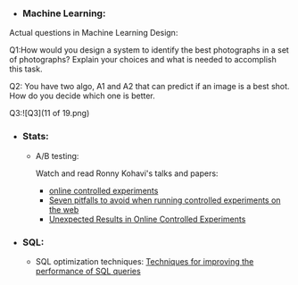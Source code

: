 - ### Machine Learning:



Actual questions in Machine Learning Design: 

Q1:How would you design a system to identify the best photographs in a set of photographs? Explain your choices and what is needed to accomplish this task.

Q2: You have two algo, A1 and A2 that can predict if an image is a best shot. How do you decide which one is better.

Q3:![Q3](11 of 19.png)


- ### Stats:
  - A/B testing:

    Watch and read Ronny Kohavi's talks and papers:
    - [online controlled experiments](https://www.youtube.com/watch?v=qtboCGd_hTA)
    - [Seven pitfalls to avoid when running controlled experiments on the web](https://www.researchgate.net/publication/221653160_Seven_pitfalls_to_avoid_when_running_controlled_experiments_on_the_web)
    - [Unexpected Results in Online Controlled Experiments](https://www.researchgate.net/publication/220520287_Unexpected_Results_in_Online_Controlled_Experiments)


- ### SQL:
  - SQL optimization techniques:
[Techniques for improving the performance of SQL queries](https://www.ibm.com/support/knowledgecenter/en/SSZLC2_9.0.0/com.ibm.commerce.developer.doc/refs/rsdperformanceworkspaces.htm)

